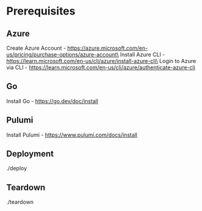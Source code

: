 # Prerequisites
## Azure
Create Azure Account - https://azure.microsoft.com/en-us/pricing/purchase-options/azure-account\
Install Azure CLI - https://learn.microsoft.com/en-us/cli/azure/install-azure-cli\
Login to Azure via CLI - https://learn.microsoft.com/en-us/cli/azure/authenticate-azure-cli
## Go
Install Go - https://go.dev/doc/install
## Pulumi
Install Pulumi - https://www.pulumi.com/docs/install
## Deployment
./deploy
## Teardown
./teardown

